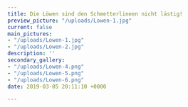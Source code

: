 ```yaml
---
title: Die Löwen sind den Schmetterlineen nicht lästig!
preview_picture: "/uploads/Lowen-1.jpg"
current: false
main_pictures:
- "/uploads/Lowen-1.jpg"
- "/uploads/Lowen-2.jpg"
description: ''
secondary_gallery:
- "/uploads/Lowen-4.png"
- "/uploads/Lowen-5.png"
- "/uploads/Lowen-6.png"
date: 2019-03-05 20:11:10 +0000

---
```

